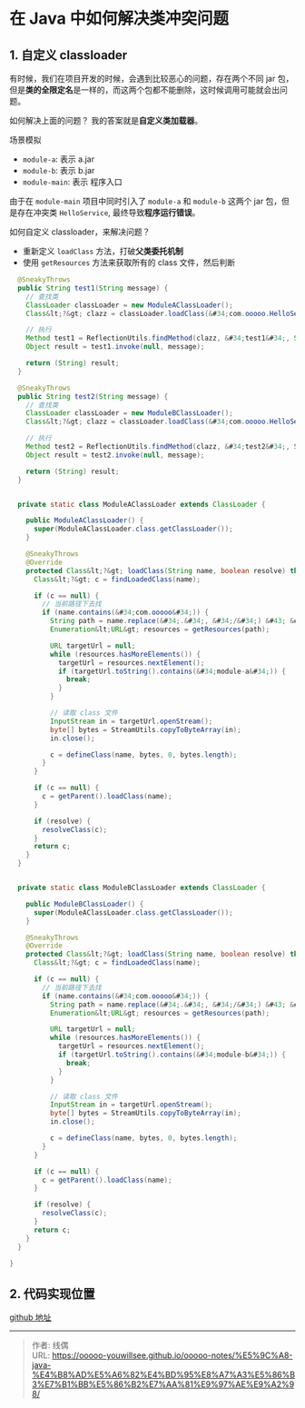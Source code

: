 # 在 Java 中如何解决类冲突问题


## 1. 自定义 classloader

有时候，我们在项目开发的时候，会遇到比较恶心的问题，存在两个不同 jar 包，但是**类的全限定名**是一样的，而这两个包都不能删除，这时候调用可能就会出问题。

如何解决上面的问题？ 我的答案就是**自定义类加载器**。

场景模拟

* `module-a`: 表示 a.jar
* `module-b`: 表示 b.jar
* `module-main`: 表示 程序入口

由于在 `module-main` 项目中同时引入了 `module-a` 和 `module-b` 这两个 jar 包，但是存在冲突类 `HelloService`, 最终导致**程序运行错误**。

如何自定义 classloader，来解决问题？

* 重新定义 `loadClass` 方法，打破**父类委托机制**
* 使用 `getResources` 方法来获取所有的 class 文件，然后判断

```java
  @SneakyThrows
  public String test1(String message) {
    // 查找类
    ClassLoader classLoader = new ModuleAClassLoader();
    Class&lt;?&gt; clazz = classLoader.loadClass(&#34;com.ooooo.HelloService&#34;);

    // 执行
    Method test1 = ReflectionUtils.findMethod(clazz, &#34;test1&#34;, String.class);
    Object result = test1.invoke(null, message);

    return (String) result;
  }

  @SneakyThrows
  public String test2(String message) {
    // 查找类
    ClassLoader classLoader = new ModuleBClassLoader();
    Class&lt;?&gt; clazz = classLoader.loadClass(&#34;com.ooooo.HelloService&#34;);

    // 执行
    Method test2 = ReflectionUtils.findMethod(clazz, &#34;test2&#34;, String.class);
    Object result = test2.invoke(null, message);

    return (String) result;
  }


  private static class ModuleAClassLoader extends ClassLoader {

    public ModuleAClassLoader() {
      super(ModuleAClassLoader.class.getClassLoader());
    }

    @SneakyThrows
    @Override
    protected Class&lt;?&gt; loadClass(String name, boolean resolve) throws ClassNotFoundException {
      Class&lt;?&gt; c = findLoadedClass(name);

      if (c == null) {
        // 当前路径下去找
        if (name.contains(&#34;com.ooooo&#34;)) {
          String path = name.replace(&#34;.&#34;, &#34;/&#34;) &#43; &#34;.class&#34;;
          Enumeration&lt;URL&gt; resources = getResources(path);

          URL targetUrl = null;
          while (resources.hasMoreElements()) {
            targetUrl = resources.nextElement();
            if (targetUrl.toString().contains(&#34;module-a&#34;)) {
              break;
            }
          }

          // 读取 class 文件
          InputStream in = targetUrl.openStream();
          byte[] bytes = StreamUtils.copyToByteArray(in);
          in.close();

          c = defineClass(name, bytes, 0, bytes.length);
        }
      }

      if (c == null) {
        c = getParent().loadClass(name);
      }

      if (resolve) {
        resolveClass(c);
      }
      return c;
    }
  }


  private static class ModuleBClassLoader extends ClassLoader {

    public ModuleBClassLoader() {
      super(ModuleAClassLoader.class.getClassLoader());
    }

    @SneakyThrows
    @Override
    protected Class&lt;?&gt; loadClass(String name, boolean resolve) throws ClassNotFoundException {
      Class&lt;?&gt; c = findLoadedClass(name);

      if (c == null) {
        // 当前路径下去找
        if (name.contains(&#34;com.ooooo&#34;)) {
          String path = name.replace(&#34;.&#34;, &#34;/&#34;) &#43; &#34;.class&#34;;
          Enumeration&lt;URL&gt; resources = getResources(path);

          URL targetUrl = null;
          while (resources.hasMoreElements()) {
            targetUrl = resources.nextElement();
            if (targetUrl.toString().contains(&#34;module-b&#34;)) {
              break;
            }
          }

          // 读取 class 文件
          InputStream in = targetUrl.openStream();
          byte[] bytes = StreamUtils.copyToByteArray(in);
          in.close();

          c = defineClass(name, bytes, 0, bytes.length);
        }
      }

      if (c == null) {
        c = getParent().loadClass(name);
      }

      if (resolve) {
        resolveClass(c);
      }
      return c;
    }
  }

}
```

## 2. 代码实现位置

[github 地址](https://github.com/ooooo-youwillsee/java-framework-guide/blob/main/spring-boot-classloader)


---

> 作者: 线偶  
> URL: https://ooooo-youwillsee.github.io/ooooo-notes/%E5%9C%A8-java-%E4%B8%AD%E5%A6%82%E4%BD%95%E8%A7%A3%E5%86%B3%E7%B1%BB%E5%86%B2%E7%AA%81%E9%97%AE%E9%A2%98/  

